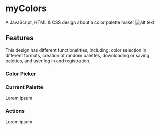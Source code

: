 # myColors
A JavaScript, HTML & CSS design about a color palette maker
![alt text](https://github.com/alonsomartinez8/myColors-PaletteMaker/blob/main/myColors.PNG?raw=true)
## Features
This design has different functionalities, including: color selection in different formats, creation of random palettes, downloading or saving palettes, and user log in and registration.
### Color Picker

### Current Palette
Lorem ipsum
### Actions
Lorem ipsum
